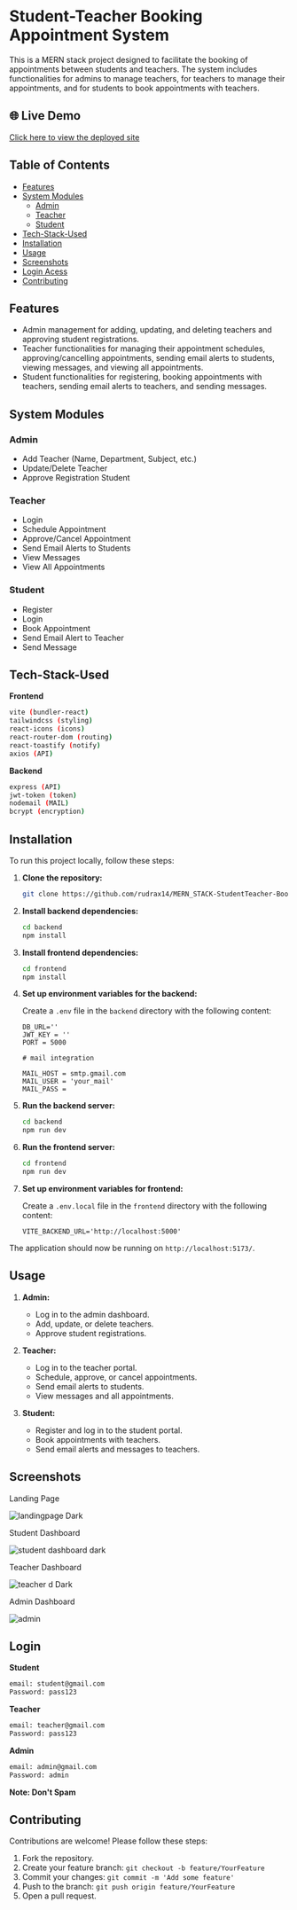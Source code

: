 # Student-Teacher Booking Appointment System

This is a MERN stack project designed to facilitate the booking of appointments between students and teachers. The system includes functionalities for admins to manage teachers, for teachers to manage their appointments, and for students to book appointments with teachers.

## 🌐 Live Demo

[Click here to view the deployed site]([https://student-teacher-book-appointement.onrender.com])


## Table of Contents
- [Features](#features)
- [System Modules](#system-modules)
  - [Admin](#admin)
  - [Teacher](#teacher)
  - [Student](#student)
- [Tech-Stack-Used](#tech-stack-used)
- [Installation](#installation)
- [Usage](#usage)
- [Screenshots](#screenshots)
- [Login Acess](#login)
- [Contributing](#contributing)

## Features
- Admin management for adding, updating, and deleting teachers and approving student registrations.
- Teacher functionalities for managing their appointment schedules, approving/cancelling appointments, sending email alerts to students, viewing messages, and viewing all appointments.
- Student functionalities for registering, booking appointments with teachers, sending email alerts to teachers, and sending messages.

## System Modules

### Admin
- Add Teacher (Name, Department, Subject, etc.)
- Update/Delete Teacher
- Approve Registration Student

### Teacher
- Login
- Schedule Appointment
- Approve/Cancel Appointment
- Send Email Alerts to Students
- View Messages
- View All Appointments

### Student
- Register
- Login
- Book Appointment
- Send Email Alert to Teacher
- Send Message

## Tech-Stack-Used

**Frontend**
```bash
vite (bundler-react)
tailwindcss (styling)
react-icons (icons)
react-router-dom (routing)
react-toastify (notify)
axios (API)
```
**Backend**
```bash
express (API)
jwt-token (token)
nodemail (MAIL)
bcrypt (encryption)
```

## Installation

To run this project locally, follow these steps:

1. **Clone the repository:**
    ```bash
    git clone https://github.com/rudrax14/MERN_STACK-StudentTeacher-Booking-Appointment
    ```

2. **Install backend dependencies:**
    ```bash
    cd backend
    npm install
    ```

3. **Install frontend dependencies:**
    ```bash
    cd frontend
    npm install
    ```

4. **Set up environment variables for the backend:**

    Create a `.env` file in the `backend` directory with the following content:
    ```env
    DB_URL=''
    JWT_KEY = ''
    PORT = 5000

    # mail integration 

    MAIL_HOST = smtp.gmail.com
    MAIL_USER = 'your_mail'
    MAIL_PASS = 
    ```

5. **Run the backend server:**
    ```bash
    cd backend
    npm run dev
    ```

6. **Run the frontend server:**
    ```bash
    cd frontend
    npm run dev
    ```
7. **Set up environment variables for frontend:**

    Create a `.env.local` file in the `frontend` directory with the following content:
    ```env
    VITE_BACKEND_URL='http://localhost:5000'
    ``` 

The application should now be running on `http://localhost:5173/`.

## Usage

1. **Admin:**
    - Log in to the admin dashboard.
    - Add, update, or delete teachers.
    - Approve student registrations.

2. **Teacher:**
    - Log in to the teacher portal.
    - Schedule, approve, or cancel appointments.
    - Send email alerts to students.
    - View messages and all appointments.

3. **Student:**
    - Register and log in to the student portal.
    - Book appointments with teachers.
    - Send email alerts and messages to teachers.

## Screenshots

Landing Page 

![landingpage Dark](https://github.com/rudrax14/MERN_STACK-StudentTeacher-Booking-Appointment/assets/97178716/d3d4b1ef-e3ff-413e-afd4-3dabce321705)

Student Dashboard

![student dashboard dark](https://github.com/rudrax14/MERN_STACK-StudentTeacher-Booking-Appointment/assets/97178716/ab39e093-3bad-4101-982d-5eb459593580)

Teacher Dashboard

![teacher d Dark](https://github.com/rudrax14/MERN_STACK-StudentTeacher-Booking-Appointment/assets/97178716/ab56fb55-e38f-47d9-9622-0e48257d06e5)


Admin Dashboard

![admin ](https://github.com/rudrax14/MERN_STACK-StudentTeacher-Booking-Appointment/assets/97178716/5a3a856a-e26c-4e83-8179-1bb4da6ee810)

## Login

**Student**
 ```bash
email: student@gmail.com
Password: pass123
 ```
**Teacher**
 ```bash
email: teacher@gmail.com
Password: pass123
 ```
**Admin**
 ```bash
email: admin@gmail.com
Password: admin
 ```
**Note: Don't Spam**

## Contributing

Contributions are welcome! Please follow these steps:

1. Fork the repository.
2. Create your feature branch: `git checkout -b feature/YourFeature`
3. Commit your changes: `git commit -m 'Add some feature'`
4. Push to the branch: `git push origin feature/YourFeature`
5. Open a pull request.

